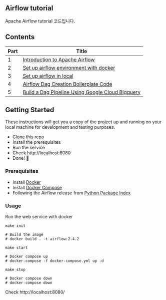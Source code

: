 Airflow tutorial
---

Apache Airflow tutorial 코드입니다. 

## Contents

| Part | Title                                                                                                                                                               |
|------|---------------------------------------------------------------------------------------------------------------------------------------------------------------------|
| 1    | [Introduction to Apache Airflow](https://amazelimi.tistory.com/entry/Airflow-1)                                                                                     |
| 2    | [Set up airflow environment with docker]()                                                                                                                          |
| 3    | [Set up airflow in local](https://amazelimi.tistory.com/entry/Airflow-local-%EC%84%A4%EC%B9%98)                                                                     |
| 4    | [Airflow Dag Creation Boilerplate Code](https://amazelimi.tistory.com/entry/Airflow-DAG-Boilerplate-CLI-%EB%8F%84%EA%B5%AC-%EC%83%9D%EC%84%B1-LIM)                  |
| 5    | [Build a Dag Pipeline Using Google Cloud Bigquery]() |


## Getting Started

These instructions will get you a copy of the project up and running on your local machine for development and testing purposes.

- Clone this repo
- Install the prerequisites
- Run the service
- Check http://localhost:8080
- Done! :tada:

### Prerequisites

- Install [Docker](https://www.docker.com/)
- Install [Docker Compose](https://docs.docker.com/compose/install/)
- Following the Airflow release from [Python Package Index](https://pypi.python.org/pypi/apache-airflow)

### Usage

Run the web service with docker

```
make init

# Build the image
# docker build . -t airflow:2.4.2
```

```
make start

# Docker compose up
# docker-compose -f docker-compose.yml up -d
```

```
make stop

# Docker compose down
# docker-compose down
```

Check http://localhost:8080/

